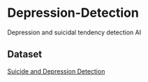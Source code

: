 # Depression-Detection
Depression and suicidal tendency detection AI

## Dataset

[Suicide and Depression Detection](https://www.kaggle.com/nikhileswarkomati/suicide-watch)

